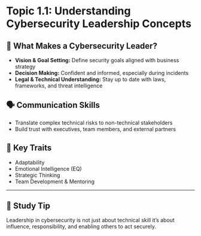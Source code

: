 # Topic 1.1: Understanding Cybersecurity Leadership Concepts

## 👤 What Makes a Cybersecurity Leader?

- **Vision & Goal Setting:** Define security goals aligned with business strategy
- **Decision Making:** Confident and informed, especially during incidents
- **Legal & Technical Understanding:** Stay up to date with laws, frameworks, and threat intelligence

## 🗣️ Communication Skills
- Translate complex technical risks to non-technical stakeholders
- Build trust with executives, team members, and external partners

## 📌 Key Traits
- Adaptability
- Emotional Intelligence (EQ)
- Strategic Thinking
- Team Development & Mentoring

---

## 🧠 Study Tip
Leadership in cybersecurity is not just about technical skill it’s about influence, responsibility, and enabling others to act securely.
